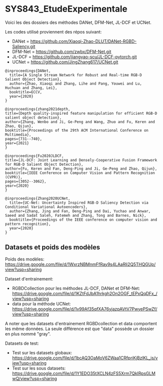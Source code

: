 # SYS843_EtudeExperimentale

Voici les des dossiers des méthodes DANet, DFM-Net, JL-DCF et UCNet.

Les codes utilisé proviennent des répos suivant:

- DANet = https://github.com/Xiaoqi-Zhao-DLUT/DANet-RGBD-Saliency.git
- DFM-Net = https://github.com/zwbx/DFM-Net.git
- JL-DCF = https://github.com/jiangyao-scu/JL-DCF-pytorch.git
- UCNet = https://github.com/JingZhang617/UCNet.git

```
@inproceedings{DANet,
  title={A Single Stream Network for Robust and Real-time RGB-D Salient Object Detection},
  author={Zhao, Xiaoqi and Zhang, Lihe and Pang, Youwei and Lu, Huchuan and Zhang, Lei},
  booktitle=ECCV,
  year={2020}
}
```

```
@inproceedings{zhang2021depth,
title={Depth quality-inspired feature manipulation for efficient RGB-D salient object detection},
author={Zhang, Wenbo and Ji, Ge-Peng and Wang, Zhuo and Fu, Keren and Zhao, Qijun},
booktitle={Proceedings of the 29th ACM International Conference on Multimedia},
pages={731--740},
year={2021}
}
```
```
@inproceedings{Fu2020JLDCF,
title={JL-DCF: Joint Learning and Densely-Cooperative Fusion Framework for RGB-D Salient Object Detection},
author={Fu, Keren and Fan, Deng-Ping and Ji, Ge-Peng and Zhao, Qijun},
booktitle={IEEE Conference on Computer Vision and Pattern Recognition (CVPR)},
pages={3052--3062},
year={2020}
}
```

```
@inproceedings{Zhang2020UCNet,
  title={UC-Net: Uncertainty Inspired RGB-D Saliency Detection via Conditional Variational Autoencoders},
  author={Zhang, Jing and Fan, Deng-Ping and Dai, Yuchao and Anwar, Saeed and Sadat Saleh, Fatemeh and Zhang, Tong and Barnes, Nick},
  booktitle={Proceedings of the IEEE conference on computer vision and pattern recognition},
  year={2020}
}
```

## Datasets et poids des modèles

Poids des modèles: https://drive.google.com/file/d/1WxrzNBMnmFfRay9s4LAaRli2Q5THQGUp/view?usp=sharing

Dataset d'entrainement: 

- RGBDCollection pour les méthodes JL-DCF, DANet et DFM-Net: https://drive.google.com/file/d/1KZtFdJbA1hrkgh2On2OGF_tEPxQqDFx_/view?usp=sharing
- data pour la méthode UCNet: https://drive.google.com/file/d/1v99Af35qfXA76yjazpAVtV7PwyePSwZf/view?usp=sharing

A noter que les datasets d'entrainement RGBDcollection et data comportent les même données. La seule différence est que "data" possède un dossier en plus nommé "gray".

Datasets de test:

- Test sur les datasets globaux: https://drive.google.com/file/d/1bcAQ3OaMoV6ZWaa1CRfpriKjBzlKL_is/view?usp=sharing
- Test sur les sous datasets: https://drive.google.com/file/d/1Y1EDO35tXCLN4zFS5Xrm7QkIRpsGLMwQ/view?usp=sharing



